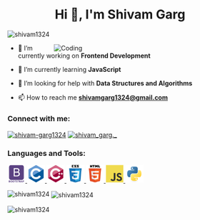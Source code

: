<h1 align="center">Hi 👋, I'm Shivam Garg</h1>
<p align="left"> <img src="https://komarev.com/ghpvc/?username=shivam1324&label=Profile%20views&color=0e75b6&style=flat" alt="shivam1324" /> </p>
<img align="right" alt="Coding" width="400" src="https://camo.githubusercontent.com/e4a569755580f96dce0e6d65bc761e0d9aef0fecae524ec73a1b0be60fc934fa/68747470733a2f2f7777772e6d79676f2e67652f75706c6f6164732f626c6f672f313538343032333739352e6a7067">

- 🔭 I’m currently working on **Frontend Development**

- 🌱 I’m currently learning **JavaScript**


- 🤝 I’m looking for help with **Data Structures and Algorithms**

- 📫 How to reach me **shivamgarg1324@gmail.com**

<h3 align="left">Connect with me:</h3>
<p align="left">
<a href="https://linkedin.com/in/shivam-garg1324" target="blank"><img align="center" src="https://raw.githubusercontent.com/rahuldkjain/github-profile-readme-generator/master/src/images/icons/Social/linked-in-alt.svg" alt="shivam-garg1324" height="30" width="40" /></a>
<a href="https://instagram.com/shivam_garg._" target="blank"><img align="center" src="https://raw.githubusercontent.com/rahuldkjain/github-profile-readme-generator/master/src/images/icons/Social/instagram.svg" alt="shivam_garg._" height="30" width="40" /></a>
</p>

<h3 align="left">Languages and Tools:</h3>
<p align="left"> <a href="https://getbootstrap.com" target="_blank"> <img src="https://raw.githubusercontent.com/devicons/devicon/master/icons/bootstrap/bootstrap-plain-wordmark.svg" alt="bootstrap" width="40" height="40"/> </a> <a href="https://www.cprogramming.com/" target="_blank"> <img src="https://raw.githubusercontent.com/devicons/devicon/master/icons/c/c-original.svg" alt="c" width="40" height="40"/> </a> <a href="https://www.w3schools.com/cpp/" target="_blank"> <img src="https://raw.githubusercontent.com/devicons/devicon/master/icons/cplusplus/cplusplus-original.svg" alt="cplusplus" width="40" height="40"/> </a> <a href="https://www.w3schools.com/css/" target="_blank"> <img src="https://raw.githubusercontent.com/devicons/devicon/master/icons/css3/css3-original-wordmark.svg" alt="css3" width="40" height="40"/> </a> <a href="https://www.w3.org/html/" target="_blank"> <img src="https://raw.githubusercontent.com/devicons/devicon/master/icons/html5/html5-original-wordmark.svg" alt="html5" width="40" height="40"/> </a> <a href="https://developer.mozilla.org/en-US/docs/Web/JavaScript" target="_blank"> <img src="https://raw.githubusercontent.com/devicons/devicon/master/icons/javascript/javascript-original.svg" alt="javascript" width="40" height="40"/> </a> <a href="https://www.python.org" target="_blank"> <img src="https://raw.githubusercontent.com/devicons/devicon/master/icons/python/python-original.svg" alt="python" width="40" height="40"/> </a> </p>

<p><img align="left" src="https://github-readme-stats.vercel.app/api/top-langs?username=shivam1324&show_icons=true&locale=en&layout=compact" alt="shivam1324" /></p>

<p>&nbsp;<img align="center" src="https://github-readme-stats.vercel.app/api?username=shivam1324&show_icons=true&locale=en" alt="shivam1324" /></p>

<p><img align="center" src="https://github-readme-streak-stats.herokuapp.com/?user=shivam1324&" alt="shivam1324" /></p>
